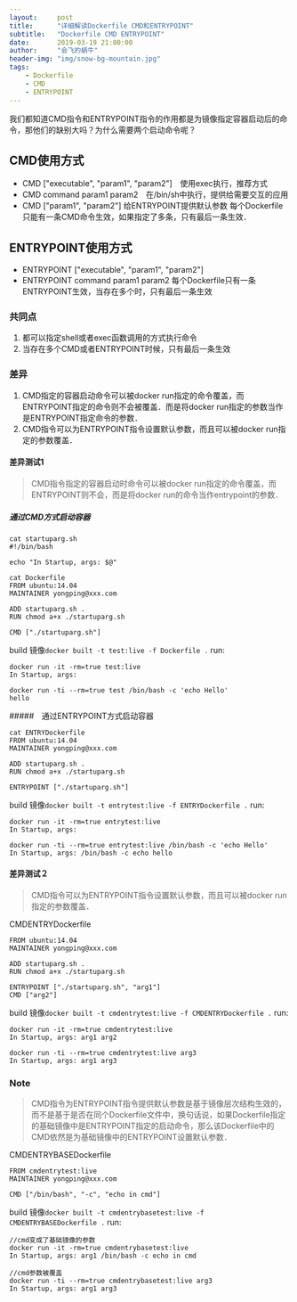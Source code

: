 ```yaml
---
layout:     post
title:      "详细解读Dockerfile CMD和ENTRYPOINT"
subtitle:   "Dockerfile CMD ENTRYPOINT"
date:       2019-03-19 21:00:00
author:     "会飞的蜗牛"
header-img: "img/snow-bg-mountain.jpg"
tags:
    - Dockerfile
    - CMD
    - ENTRYPOINT
---
```


我们都知道CMD指令和ENTRYPOINT指令的作用都是为镜像指定容器启动后的命令，那他们的缺别大吗？为什么需要两个启动命令呢？

## CMD使用方式
- CMD  ["executable", "param1", "param2"]　使用exec执行，推荐方式
- CMD command param1 param2　在/bin/sh中执行，提供给需要交互的应用
- CMD ["param1", "param2"] 给ENTRYPOINT提供默认参数
每个Dockerfile只能有一条CMD命令生效，如果指定了多条，只有最后一条生效．

## ENTRYPOINT使用方式
- ENTRYPOINT ["executable", "param1", "param2"]
- ENTRYPOINT command param1 param2
每个Dockerfile只有一条ENTRYPOINT生效，当存在多个时，只有最后一条生效

### 共同点
1. 都可以指定shell或者exec函数调用的方式执行命令
2. 当存在多个CMD或者ENTRYPOINT时候，只有最后一条生效

### 差异
1. CMD指定的容器启动命令可以被docker run指定的命令覆盖，而ENTRYPOINT指定的命令则不会被覆盖．而是将docker run指定的参数当作是ENTRYPOINT指定命令的参数．
2. CMD指令可以为ENTRYPOINT指令设置默认参数，而且可以被docker run指定的参数覆盖．

#### 差异测试1
> CMD指令指定的容器启动时命令可以被docker run指定的命令覆盖，而ENTRYPOINT则不会，而是将docker run的命令当作entrypoint的参数．

##### 通过CMD方式启动容器
```
cat startuparg.sh 
#!/bin/bash

echo "In Startup, args: $@"
```
```
cat Dockerfile
FROM ubuntu:14.04
MAINTAINER yongping@xxx.com

ADD startuparg.sh .
RUN chmod a+x ./startuparg.sh

CMD ["./startuparg.sh"]
```
build 镜像```docker built -t test:live -f Dockerfile .```
run: 
```
docker run -it -rm=true test:live
In Startup, args:

docker run -ti --rm=true test /bin/bash -c 'echo Hello'
hello
```
#####　通过ENTRYPOINT方式启动容器
```
cat ENTRYDockerfile
FROM ubuntu:14.04
MAINTAINER yongping@xxx.com

ADD startuparg.sh .
RUN chmod a+x ./startuparg.sh

ENTRYPOINT ["./startuparg.sh"]
```
build 镜像```docker built -t entrytest:live -f ENTRYDockerfile .```
run: 
```
docker run -it -rm=true entrytest:live
In Startup, args:

docker run -ti --rm=true entrytest:live /bin/bash -c 'echo Hello'
In Startup, args: /bin/bash -c echo hello
```
#### 差异测试２
> CMD指令可以为ENTRYPOINT指令设置默认参数，而且可以被docker run指定的参数覆盖．

CMDENTRYDockerfile
```
FROM ubuntu:14.04
MAINTAINER yongping@xxx.com

ADD startuparg.sh .
RUN chmod a+x ./startuparg.sh

ENTRYPOINT ["./startuparg.sh", "arg1"]
CMD ["arg2"]
```
build 镜像```docker built -t cmdentrytest:live -f CMDENTRYDockerfile .```
run: 
```
docker run -it -rm=true cmdentrytest:live
In Startup, args: arg1 arg2

docker run -ti --rm=true cmdentrytest:live arg3
In Startup, args: arg1 arg3
```
### Note
> CMD指令为ENTRYPOINT指令提供默认参数是基于镜像层次结构生效的，而不是基于是否在同个Dockerfile文件中，换句话说，如果Dockerfile指定的基础镜像中是ENTRYPOINT指定的启动命令，那么该Dockerfile中的CMD依然是为基础镜像中的ENTRYPOINT设置默认参数．

CMDENTRYBASEDockerfile
```
FROM cmdentrytest:live
MAINTAINER yongping@xxx.com

CMD ["/bin/bash", "-c", "echo in cmd"]
```
build 镜像```docker built -t cmdentrybasetest:live -f CMDENTRYBASEDockerfile .```
run: 
```
//cmd变成了基础镜像的参数
docker run -it -rm=true cmdentrybasetest:live
In Startup, args: arg1 /bin/bash -c echo in cmd

//cmd参数被覆盖
docker run -ti --rm=true cmdentrybasetest:live arg3
In Startup, args: arg1 arg3
```